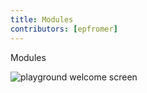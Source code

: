 ```yaml
---
title: Modules
contributors: [epfromer]
---
```


Modules

![playground welcome screen](/screenshots/ns-playground/playground-home.png)

